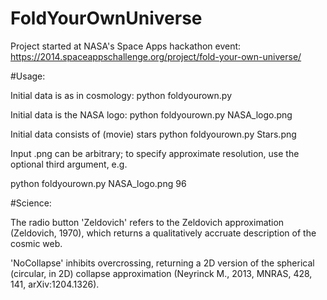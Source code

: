 FoldYourOwnUniverse
===================
Project started at NASA's Space Apps hackathon event:
https://2014.spaceappschallenge.org/project/fold-your-own-universe/

#Usage:

Initial data is as in cosmology:
python foldyourown.py

Initial data is the NASA logo:
python foldyourown.py NASA_logo.png

Initial data consists of (movie) stars
python foldyourown.py Stars.png

Input .png can be arbitrary; to specify approximate resolution, use the optional third argument, e.g.

python foldyourown.py NASA_logo.png 96

#Science:

The radio button 'Zeldovich' refers to the Zeldovich approximation (Zeldovich, 1970), which returns a qualitatively accruate description of the cosmic web.

'NoCollapse' inhibits overcrossing, returning a 2D version of the spherical (circular, in 2D) collapse approximation (Neyrinck M., 2013, MNRAS, 428, 141, arXiv:1204.1326).
